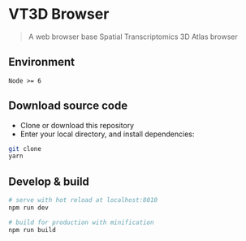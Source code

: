 # VT3D Browser

> A web browser base Spatial Transcriptomics 3D Atlas browser

## Environment

`Node >= 6`

## Download source code

 - Clone or download this repository
 - Enter your local directory, and install dependencies:

``` bash
git clone 
yarn
```

## Develop & build

``` bash
# serve with hot reload at localhost:8010
npm run dev

# build for production with minification
npm run build
```
